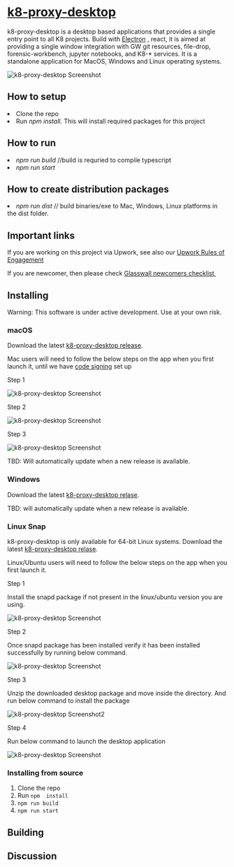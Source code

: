 


# [k8-proxy-desktop](https://rajmbcoderx.github.io/k8-electron-react/)
<p>k8-proxy-desktop is a desktop based applications that provides a single entry point to all K8 projects. Build with 
<a href="https://github.com/electron/electron"> Electron</a> , react, it is aimed at providing a single window integration with GW git resources, file-drop, forensic-workbench, jupyter notebooks, and K8-* services.  It is a standalone application for MacOS, Windows and Linux operating systems.</p>

![k8-proxy-desktop Screenshot](https://github.com/rajmbcoderx/k8-electron-react/blob/master/Screen-shot-1.png?raw=true)

<h2> How to setup</h2> 
<li>Clone the repo</li>
<li> Run<i> npm install</i>. This will install required packages for this project </li>

<h2> How to run</h2> 
<li> <i>npm run build</i> //build is requried to compile typescript</li> 
<li> <i>npm run start </i></li>

<h2> How to create distribution packages</h2> 
<li> <i>npm run dist</i> // build binaries/exe to Mac, Windows, Linux platforms in the dist folder. </li>

## Important links

If you are working on this project via Upwork, see also our [Upwork Rules of Engagement](https://github.com/filetrust/Open-Source/blob/master/upwork/rules-of-engagement.md)

If you are newcomer, then please check [Glasswall newcomers checklist ](https://github.com/filetrust/Open-Source )


## Installing

Warning: This software is under active development. Use at your own risk.

### macOS

Download the latest [k8-proxy-desktop release](https://github.com/rajmbcoderx/k8-electron-react/releases/download/0.5.0/k8-proxy-desktop.dmg.zip).

Mac users will need to follow the below steps on the app when you first launch it, until we have [code signing](https://www.electron.build/code-signing) set up

<p>Step 1</p>
  
![k8-proxy-desktop Screenshot](https://raw.githubusercontent.com/rajmbcoderx/k8-electron-react/master/permission1.png)


<p>Step 2</p>

![k8-proxy-desktop Screenshot](https://raw.githubusercontent.com/rajmbcoderx/k8-electron-react/master/permission2.png)


<p>Step 3</p>

![k8-proxy-desktop Screenshot](https://raw.githubusercontent.com/rajmbcoderx/k8-electron-react/master/permission3.png)

TBD: Will automatically update when a new release is available.

### Windows

Download the latest [k8-proxy-desktop relase](https://github.com/rajmbcoderx/k8-electron-react/releases/download/0.5.0/k8-proxy-desktop.exe.zip).

TBD: will automatically update when a new release is available.


### Linux Snap

k8-proxy-desktop is only available for 64-bit Linux systems.
Download the latest [k8-proxy-desktop relase](https://github.com/rajmbcoderx/k8-electron-react/releases/download/0.5.0/k8-proxy-desktop.snap.zip).

Linux/Ubuntu users will need to follow the below steps on the app when you first launch it.

<p>Step 1</p>
Install the snapd package if not present in the linux/ubuntu version you are using.

![k8-proxy-desktop Screenshot](https://raw.githubusercontent.com/rajmbcoderx/k8-electron-react/master/Linux_Snap_Install_Command.JPG)


<p>Step 2</p>
Once snapd package has been installed verify it has been installed successfully by running below command.

![k8-proxy-desktop Screenshot](https://raw.githubusercontent.com/rajmbcoderx/k8-electron-react/master/Linux_SnapPackage_Verification_Command.JPG)


<p>Step 3</p>
Unzip the downloaded desktop package and move inside the directory. And run below command to install the package

![k8-proxy-desktop Screenshot2](https://raw.githubusercontent.com/rajmbcoderx/k8-electron-react/master/Linux_DesktopApp_Install_Command.JPG)


<p>Step 4</p>
Run below command to launch the desktop application

![k8-proxy-desktop Screenshot](https://raw.githubusercontent.com/rajmbcoderx/k8-electron-react/master/Linux_DesktopApp_Run_Command.JPG)


### Installing from source

1. Clone the repo
2. Run `npm  install`
3. `npm run build`
4. `npm run start`

## Building


## Discussion


